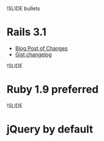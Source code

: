 !SLIDE bullets

# Rails 3.1 #

* [Blog Post of Changes](http://weblog.rubyonrails.org/2011/5/22/rails-3-1-release-candidate)
* [Gist changelog](https://gist.github.com/958283)

!SLIDE
# Ruby 1.9 preferred #

!SLIDE
# jQuery by default #